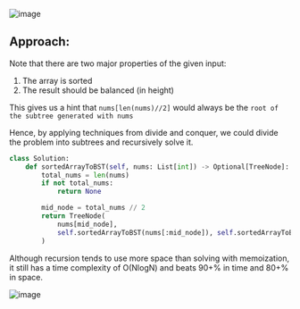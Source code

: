 ![image](https://user-images.githubusercontent.com/53313027/211175992-44746fa1-7ca6-4ba0-88ab-cfb070043767.png)

## Approach:

Note that there are two major properties of the given input:

1. The array is sorted
2. The result should be balanced (in height)

This gives us a hint that ```nums[len(nums)//2]``` would always be the ```root of the subtree generated with nums```

Hence, by applying techniques from divide and conquer, we could divide the problem into subtrees and recursively solve it.

``` python 3
class Solution:
    def sortedArrayToBST(self, nums: List[int]) -> Optional[TreeNode]:
        total_nums = len(nums)
        if not total_nums:
            return None

        mid_node = total_nums // 2
        return TreeNode(
            nums[mid_node], 
            self.sortedArrayToBST(nums[:mid_node]), self.sortedArrayToBST(nums[mid_node + 1 :])
        )
```

Although recursion tends to use more space than solving with memoization, it still has a time complexity of O(NlogN) and beats 90+% in time and 80+% in space.

![image](https://user-images.githubusercontent.com/53313027/211176050-9db4fe3f-aba3-4761-acda-cb6d141fc824.png)
